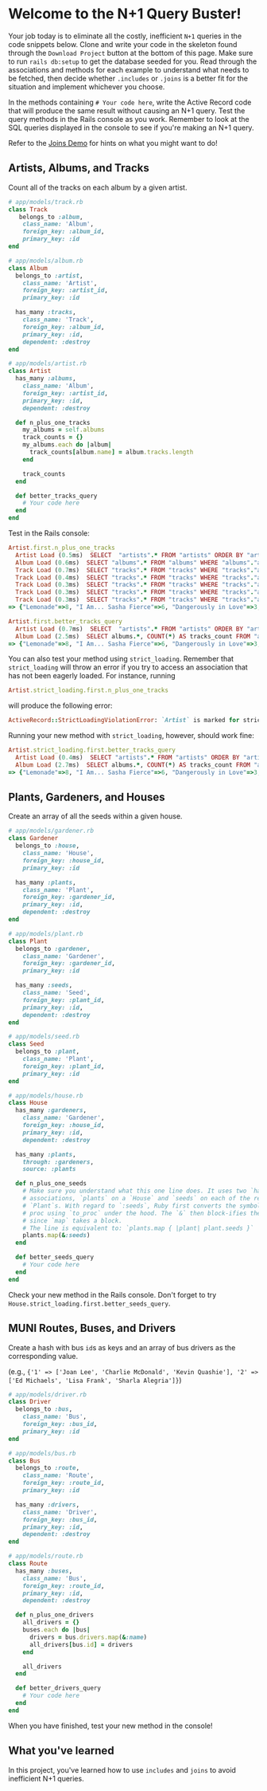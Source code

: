 # Welcome to the N+1 Query Buster!

Your job today is to eliminate all the costly, inefficient `N+1` queries in the
code snippets below. Clone and write your code in the skeleton found through
the `Download Project` button at the bottom of this page. Make sure to run
`rails db:setup` to get the database seeded for you. Read through the
associations and methods for each example to understand what needs to be
fetched, then decide whether `.includes` or `.joins` is a better fit for the
situation and implement whichever you choose.

In the methods containing `# Your code here`, write the Active Record
code that will produce the same result without causing an N+1 query. Test the
query methods in the Rails console as you work. Remember to look at the SQL
queries displayed in the console to see if you're making an N+1 query.

Refer to the [Joins Demo][demo] for hints on what you might want to do!

[demo]: https://github.com/appacademy/practice-for-ch-sql-joins-demo

## Artists, Albums, and Tracks

Count all of the tracks on each album by a given artist.

```ruby
# app/models/track.rb
class Track
   belongs_to :album,
    class_name: 'Album',
    foreign_key: :album_id,
    primary_key: :id
end

# app/models/album.rb
class Album
  belongs_to :artist,
    class_name: 'Artist',
    foreign_key: :artist_id,
    primary_key: :id

  has_many :tracks,
    class_name: 'Track',
    foreign_key: :album_id,
    primary_key: :id,
    dependent: :destroy
end

# app/models/artist.rb
class Artist
  has_many :albums,
    class_name: 'Album',
    foreign_key: :artist_id,
    primary_key: :id,
    dependent: :destroy

  def n_plus_one_tracks
    my_albums = self.albums
    track_counts = {}
    my_albums.each do |album|
      track_counts[album.name] = album.tracks.length
    end

    track_counts
  end

  def better_tracks_query
    # Your code here
  end
end
```

Test in the Rails console:

```ruby
Artist.first.n_plus_one_tracks
  Artist Load (0.5ms)  SELECT  "artists".* FROM "artists" ORDER BY "artists"."id" ASC LIMIT $1  [["LIMIT", 1]]
  Album Load (0.6ms)  SELECT "albums".* FROM "albums" WHERE "albums"."artist_id" = $1  [["artist_id", 1]]
  Track Load (0.7ms)  SELECT "tracks".* FROM "tracks" WHERE "tracks"."album_id" = $1  [["album_id", 1]]
  Track Load (0.4ms)  SELECT "tracks".* FROM "tracks" WHERE "tracks"."album_id" = $1  [["album_id", 2]]
  Track Load (0.3ms)  SELECT "tracks".* FROM "tracks" WHERE "tracks"."album_id" = $1  [["album_id", 3]]
  Track Load (0.3ms)  SELECT "tracks".* FROM "tracks" WHERE "tracks"."album_id" = $1  [["album_id", 4]]
  Track Load (0.3ms)  SELECT "tracks".* FROM "tracks" WHERE "tracks"."album_id" = $1  [["album_id", 5]]
=> {"Lemonade"=>8, "I Am... Sasha Fierce"=>6, "Dangerously in Love"=>3, "B'Day"=>4, "4"=>1}

Artist.first.better_tracks_query
  Artist Load (0.7ms)  SELECT  "artists".* FROM "artists" ORDER BY "artists"."id" ASC LIMIT $1  [["LIMIT", 1]]
  Album Load (2.5ms)  SELECT albums.*, COUNT(*) AS tracks_count FROM "albums" INNER JOIN "tracks" ON "tracks"."album_id" = "albums"."id" WHERE "albums"."artist_id" = $1 GROUP BY albums.id  [["artist_id", 1]]
=> {"Lemonade"=>8, "I Am... Sasha Fierce"=>6, "Dangerously in Love"=>3, "B'Day"=>4, "4"=>1}
```

You can also test your method using `strict_loading`. Remember that
`strict_loading` will throw an error if you try to access an association that
has not been eagerly loaded. For instance, running

```rb
Artist.strict_loading.first.n_plus_one_tracks
```

will produce the following error:

```rb
ActiveRecord::StrictLoadingViolationError: `Artist` is marked for strict_loading. The `Album` association named `:albums` cannot be lazily loaded.
```

Running your new method with `strict_loading`, however, should work fine:

```rb
Artist.strict_loading.first.better_tracks_query
  Artist Load (0.4ms)  SELECT "artists".* FROM "artists" ORDER BY "artists"."id" ASC LIMIT $1  [["LIMIT", 1]]
  Album Load (2.7ms)  SELECT albums.*, COUNT(*) AS tracks_count FROM "albums" INNER JOIN "tracks" ON "tracks"."album_id" = "albums"."id" WHERE "albums"."artist_id" = $1 GROUP BY "albums"."id"  [["artist_id", 1]]
=> {"Lemonade"=>8, "I Am... Sasha Fierce"=>6, "Dangerously in Love"=>3, "B'Day"=>4, "4"=>1}
```

## Plants, Gardeners, and Houses

Create an array of all the seeds within a given house.

```ruby
# app/models/gardener.rb
class Gardener
  belongs_to :house,
    class_name: 'House',
    foreign_key: :house_id,
    primary_key: :id

  has_many :plants,
    class_name: 'Plant',
    foreign_key: :gardener_id,
    primary_key: :id,
    dependent: :destroy
end

# app/models/plant.rb
class Plant
  belongs_to :gardener,
    class_name: 'Gardener',
    foreign_key: :gardener_id,
    primary_key: :id

  has_many :seeds,
    class_name: 'Seed',
    foreign_key: :plant_id,
    primary_key: :id,
    dependent: :destroy
end

# app/models/seed.rb
class Seed
  belongs_to :plant,
    class_name: 'Plant',
    foreign_key: :plant_id,
    primary_key: :id
end

# app/models/house.rb
class House
  has_many :gardeners,
    class_name: 'Gardener',
    foreign_key: :house_id,
    primary_key: :id,
    dependent: :destroy

  has_many :plants,
    through: :gardeners,
    source: :plants

  def n_plus_one_seeds
    # Make sure you understand what this one line does. It uses two `has_many`
    # associations, `plants` on a `House` and `seeds` on each of the resulting
    # `Plant`s. With regard to `:seeds`, Ruby first converts the symbol to a
    # proc using `to_proc` under the hood. The `&` then block-ifies the proc
    # since `map` takes a block.
    # The line is equivalent to: `plants.map { |plant| plant.seeds }`
    plants.map(&:seeds)
  end

  def better_seeds_query
    # Your code here
  end
end
```

Check your new method in the Rails console. Don't forget to try
`House.strict_loading.first.better_seeds_query`.

## MUNI Routes, Buses, and Drivers

Create a hash with bus `id`s as keys and an array of bus drivers as the
corresponding value.

(e.g., `{'1' => ['Joan Lee', 'Charlie McDonald', 'Kevin Quashie'], '2' => ['Ed
Michaels', 'Lisa Frank', 'Sharla Alegria']}`)

```ruby
# app/models/driver.rb
class Driver
  belongs_to :bus,
    class_name: 'Bus',
    foreign_key: :bus_id,
    primary_key: :id
end

# app/models/bus.rb
class Bus
  belongs_to :route,
    class_name: 'Route',
    foreign_key: :route_id,
    primary_key: :id

  has_many :drivers,
    class_name: 'Driver',
    foreign_key: :bus_id,
    primary_key: :id,
    dependent: :destroy
end

# app/models/route.rb
class Route
  has_many :buses,
    class_name: 'Bus',
    foreign_key: :route_id,
    primary_key: :id,
    dependent: :destroy

  def n_plus_one_drivers
    all_drivers = {}
    buses.each do |bus|
      drivers = bus.drivers.map(&:name)
      all_drivers[bus.id] = drivers
    end

    all_drivers
  end

  def better_drivers_query
    # Your code here
  end
end
```

When you have finished, test your new method in the console!

## What you've learned

In this project, you've learned how to use `includes` and `joins` to avoid
inefficient N+1 queries.
